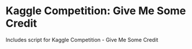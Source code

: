# Kaggle Competition: Give Me Some Credit
Includes script for Kaggle Competition - Give Me Some Credit
